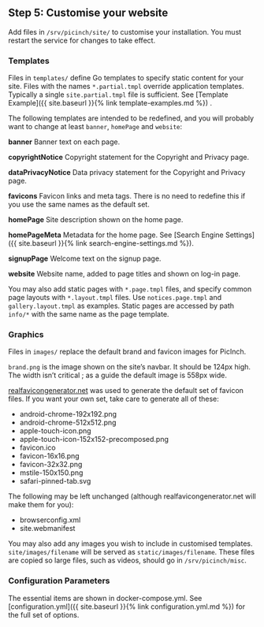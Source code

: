 ## Step 5: Customise your website
Add files in `/srv/picinch/site/` to customise your installation. You must restart the service for changes to take effect.

### Templates
Files in `templates/` define Go templates to specify static content for your site. Files with the names `*.partial.tmpl` override application templates. Typically a single `site.partial.tmpl` file is sufficient. See [Template Example]({{ site.baseurl }}{% link template-examples.md %})
.

The following templates are intended to be redefined, and you will probably want to change at least `banner`, `homePage` and `website`:

**banner** Banner text on each page.

**copyrightNotice** Copyright statement for the Copyright and Privacy page.

**dataPrivacyNotice** Data privacy statement for the Copyright and Privacy page.

**favicons** Favicon links and meta tags. There is no need to redefine this if you use the same names as the default set.

**homePage** Site description shown on the home page.

**homePageMeta** Metadata for the home page. See [Search Engine Settings]({{ site.baseurl }}{% link search-engine-settings.md %}).

**signupPage** Welcome text on the signup page.

**website** Website name, added to page titles and shown on log-in page.

You may also add static pages with `*.page.tmpl` files, and specify common page layouts with `*.layout.tmpl` files. 
Use `notices.page.tmpl` and `gallery.layout.tmpl` as examples. Static pages are accessed by path `info/*` with the same name as the page template.

### Graphics
Files in `images/` replace the default brand and favicon images for PicInch.

`brand.png` is the image shown on the site’s navbar. It should be 124px high. The width isn’t critical ; as a guide the default image is 558px wide.

[realfavicongenerator.net][1] was used to generate the default set of favicon files. If you want your own set, take care to generate all of these:
- android-chrome-192x192.png
- android-chrome-512x512.png
- apple-touch-icon.png
- apple-touch-icon-152x152-precomposed.png
- favicon.ico
- favicon-16x16.png
- favicon-32x32.png
- mstile-150x150.png
- safari-pinned-tab.svg

The following may be left unchanged (although realfavicongenerator.net will make them for you):
- browserconfig.xml
- site.webmanifest

You may also add any images you wish to include in customised templates. `site/images/filename` will be served as `static/images/filename`. These files are copied so large files, such as videos, should go in
`/srv/picinch/misc`.

### Configuration Parameters
The essential items are shown in docker-compose.yml. See [configuration.yml]({{ site.baseurl }}{% link configuration.yml.md %}) for the full set of options.

[1]:	https://realfavicongenerator.net